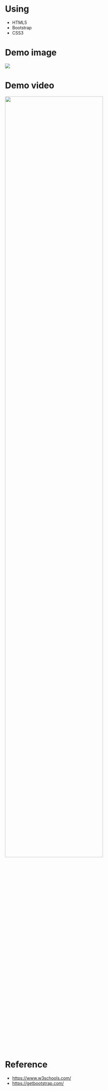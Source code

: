 # Using
* HTML5
* Bootstrap
* CSS3

# Demo image
<img src="https://i.imgflip.com/36tc6t.gif" />

# Demo video
<img width="80%" src="https://i.imgflip.com/36tcsa.gif" />

# Reference
* https://www.w3schools.com/
* https://getbootstrap.com/


